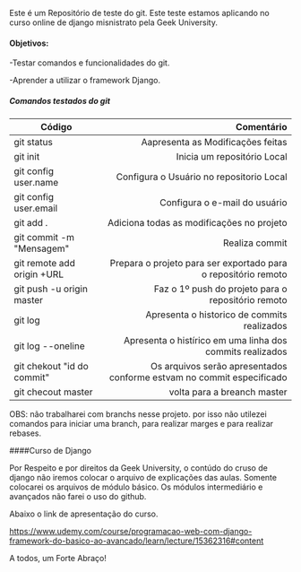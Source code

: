 Este é um Repositório de teste do git. Este teste estamos 
aplicando no curso online de django misnistrato pela 
Geek University.

#### Objetivos:

-Testar comandos e funcionalidades do git.

-Aprender a utilizar o framework Django.  

##### Comandos testados do git

Código | Comentário
-------|-----------:
git status | Aapresenta as Modificações feitas
git init | Inicia um repositório Local
git config user.name | Configura o Usuário no repositorio Local
git config user.email | Configura o e-mail do usuário
git add . | Adiciona todas as modificações no projeto
git commit -m "Mensagem" | Realiza commit
git remote add origin +URL | Prepara o projeto para ser exportado para o repositório remoto 
git push -u origin master | Faz o 1º push do projeto para o repositório remoto
git log | Apresenta o historico de commits realizados
git log --oneline | Apresenta o histírico em uma linha dos commits realizados
git chekout "id do commit" | Os arquivos serão apresentados conforme estvam no commit especificado
git checout master | volta para a breanch master

OBS: não trabalharei com branchs nesse projeto. por isso não utilezei comandos
para iniciar uma branch, para realizar marges e para realizar rebases.

####Curso de Django

Por Respeito e por direitos da Geek University, o contúdo do cruso de django não 
iremos colocar o arquivo de explicações das aulas. Somente colocarei os arquivos
de módulo básico. Os módulos intermediário e avançados não farei o uso do github. 

Abaixo o link de apresentação do curso.

https://www.udemy.com/course/programacao-web-com-django-framework-do-basico-ao-avancado/learn/lecture/15362316#content
 
A todos, um Forte Abraço!
